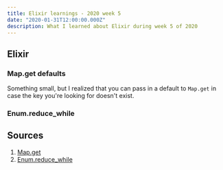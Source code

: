 ```yaml
---
title: Elixir learnings - 2020 week 5
date: "2020-01-31T12:00:00.000Z"
description: What I learned about Elixir during week 5 of 2020
---
```


## Elixir

### Map.get defaults

Something small, but I realized that you can pass in a default to `Map.get` in case the key you're looking for doesn't exist.

### Enum.reduce_while

## Sources

[map-get]: https://hexdocs.pm/elixir/Map.html#get/3
[reduce-while]: https://hexdocs.pm/elixir/Enum.html#reduce_while/3

1. [Map.get][map-get]
2. [Enum.reduce_while][reduce-while]